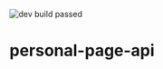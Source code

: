 ![dev build passed](https://github.com/billk97/personal-page-api/workflows/BUILD/badge.svg)
# personal-page-api
